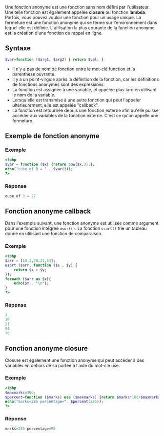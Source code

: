 Une fonction anonyme est une fonction sans nom défini par l'utilisateur. Une telle fonction est également appelée **closure** ou fonction **lambda**. Parfois, vous pouvez vouloir une fonction pour un usage unique. La fermeture est une fonction anonyme qui se ferme sur l'environnement dans lequel elle est définie. L'utilisation la plus courante de la fonction anonyme est la création d'une fonction de rappel en ligne.

## Syntaxe

```php
$var=function ($arg1, $arg2) { return $val; }
```

- Il n'y a pas de nom de fonction entre le mot-clé function et la parenthèse ouvrante.
- Il y a un point-virgule après la définition de la fonction, car les définitions de fonctions anonymes sont des expressions.
- La fonction est assignée à une variable, et appelée plus tard en utilisant le nom de la variable.
- Lorsqu'elle est transmise à une autre fonction qui peut l'appeler ultérieurement, elle est appelée "callback".
- La fonction est retournée depuis une fonction externe afin qu'elle puisse accéder aux variables de la fonction externe. C'est ce qu'on appelle une fermeture.

## Exemple de fonction anonyme

### Exemple

```php
<?php
$var = function ($x) {return pow($x,3);};
echo("cube of 3 = " . $var(3));
?>
```

### Réponse

```php
cube of 3 = 27
```

## Fonction anonyme callback

Dans l'exemple suivant, une fonction anonyme est utilisée comme argument pour une fonction intégrée ```usort()```. La fonction ```usort()``` trie un tableau donné en utilisant une fonction de comparaison.

### Exemple

```php
<?php
$arr = [10,3,70,21,54];
usort ($arr, function ($x , $y) {
    return $x > $y;
});
foreach ($arr as $x){
    echo($x . "\n");
}
?>
```

### Réponse

```php
3
10
21
54
70
```

## Fonction anonyme closure

Closure est également une fonction anonyme qui peut accéder à des variables en dehors de sa portée à l'aide du mot-clé use.

### Exemple

```php
<?php
$maxmarks=300;
$percent=function ($marks) use ($maxmarks) {return $marks*100/$maxmarks;};
echo("marks=285 percentage=". $percent(285));
?>
```

### Réponse

```php
marks=285 percentage=95
```